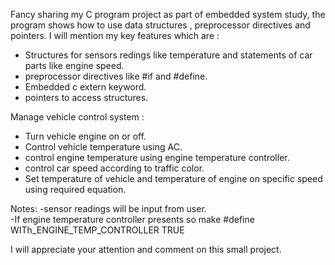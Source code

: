 Fancy sharing my C program project as part of embedded system study, the program shows how to use data structures , preprocessor directives and pointers.
I will mention my key features which are :
- Structures for sensors redings like temperature and statements of car parts like engine speed.
- preprocessor directives like #if and #define.
- Embedded c extern keyword.
- pointers to access structures.

Manage vehicle control system :
- Turn vehicle engine on or off.
- Control vehicle temperature using AC.
- control engine temperature using engine temperature controller.
- control car speed according to traffic color.
- Set temperature of vehicle and temperature of engine on specific speed using required equation.

Notes:
-sensor readings will be input from user.  
-If engine temperature controller presents so make #define WITh_ENGINE_TEMP_CONTROLLER  TRUE

I will appreciate your attention and comment on this small project.


